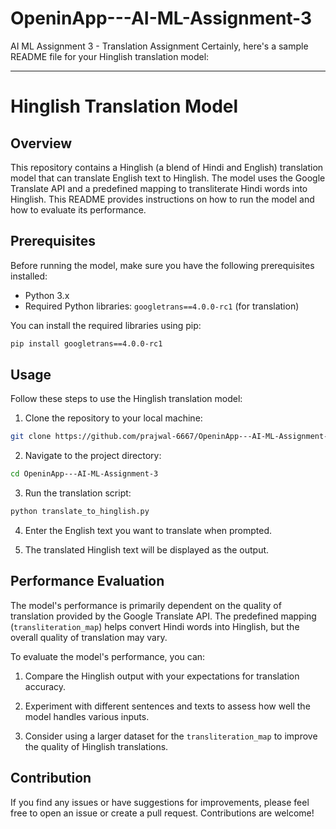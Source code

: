 # OpeninApp---AI-ML-Assignment-3
AI ML Assignment 3 - Translation Assignment
Certainly, here's a sample README file for your Hinglish translation model:

---

# Hinglish Translation Model

## Overview

This repository contains a Hinglish (a blend of Hindi and English) translation model that can translate English text to Hinglish. The model uses the Google Translate API and a predefined mapping to transliterate Hindi words into Hinglish. This README provides instructions on how to run the model and how to evaluate its performance.

## Prerequisites

Before running the model, make sure you have the following prerequisites installed:

- Python 3.x
- Required Python libraries: `googletrans==4.0.0-rc1` (for translation)

You can install the required libraries using pip:

```bash
pip install googletrans==4.0.0-rc1
```

## Usage

Follow these steps to use the Hinglish translation model:

1. Clone the repository to your local machine:

```bash
git clone https://github.com/prajwal-6667/OpeninApp---AI-ML-Assignment-3.git
```

2. Navigate to the project directory:

```bash
cd OpeninApp---AI-ML-Assignment-3
```

3. Run the translation script:

```bash
python translate_to_hinglish.py
```

4. Enter the English text you want to translate when prompted.

5. The translated Hinglish text will be displayed as the output.

## Performance Evaluation

The model's performance is primarily dependent on the quality of translation provided by the Google Translate API. The predefined mapping (`transliteration_map`) helps convert Hindi words into Hinglish, but the overall quality of translation may vary.

To evaluate the model's performance, you can:

1. Compare the Hinglish output with your expectations for translation accuracy.

2. Experiment with different sentences and texts to assess how well the model handles various inputs.

3. Consider using a larger dataset for the `transliteration_map` to improve the quality of Hinglish translations.

## Contribution

If you find any issues or have suggestions for improvements, please feel free to open an issue or create a pull request. Contributions are welcome!

